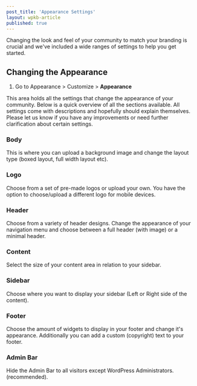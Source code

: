 ```yaml
---
post_title: 'Appearance Settings'
layout: wpkb-article
published: true
---
```

Changing the look and feel of your community to match your branding is crucial and we've included a wide ranges of settings to help you get started.

## Changing the Appearance

1. Go to Appearance > Customize > **Appearance**

This area holds all the settings that change the appearance of your community. Below is a quick overview of all the sections available. All settings come with descriptions and hopefully should explain themselves. Please let us know if you have any improvements or need further clarification about certain settings.

### Body

This is where you can upload a background image and change the layout type (boxed layout, full width layout etc).

### Logo

Choose from a set of pre-made logos or upload your own. You have the option to choose/upload a different logo for mobile devices.

### Header

Choose from a variety of header designs. Change the appearance of your navigation menu and choose between a full header (with image) or a minimal header.

### Content

Select the size of your content area in relation to your sidebar.

### Sidebar

Choose where you want to display your sidebar (Left or Right side of the content).

### Footer

Choose the amount of widgets to display in your footer and change it's appearance. Additionally you can add a custom (copyright) text to your footer.

### Admin Bar

Hide the Admin Bar to all visitors except WordPress Administrators. (recommended).
